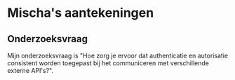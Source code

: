 # Mischa's aantekeningen
## Onderzoeksvraag
Mijn onderzoeksvraag is "Hoe zorg je ervoor dat authenticatie en autorisatie consistent worden toegepast bij het communiceren met verschillende externe API's?".